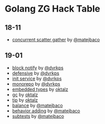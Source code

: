 # Golang ZG Hack Table

## 18-11
- [concurrent scatter gather](18-11/concurrent-scatter-gather) by [@matejbaco](https://twitter.com/matejbaco)

## 19-01
- [block notify](19-01/dvrkps/blocknotify) by [@dvrkps](https://twitter.com/dvrkps)
- [defensive](19-01/dvrkps/defensive) by [@dvrkps](https://twitter.com/dvrkps)
- [init service](19-01/dvrkps/initservice) by [@dvrkps](https://twitter.com/dvrkps)
- [monorepo](19-01/dvrkps/monorepo) by [@dvrkps](https://twitter.com/dvrkps)
- [embedded types](19-01/oktalz/embedded-types) by [oktalz](https://zlatko.info.tm)
- [gc](19-01/oktalz/gc) by [oktalz](https://zlatko.info.tm)
- [tip](19-01/oktalz/tip) by [oktalz](https://zlatko.info.tm)
- [balance](19-01/matejb/balance) by [@matejbaco](https://twitter.com/matejbaco)
- [behavior adding](19-01/matejb/behavior_adding) by [@matejbaco](https://twitter.com/matejbaco)
- [subtests](19-01/matejb/subtests) by [@matejbaco](https://twitter.com/matejbaco)
